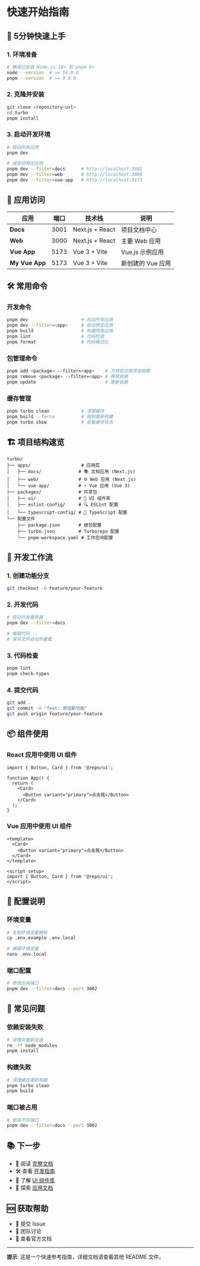 # 快速开始指南

## 🚀 5分钟快速上手

### 1. 环境准备
```bash
# 确保已安装 Node.js 18+ 和 pnpm 9+
node --version  # >= 18.0.0
pnpm --version  # >= 9.0.0
```

### 2. 克隆并安装
```bash
git clone <repository-url>
cd turbo
pnpm install
```

### 3. 启动开发环境
```bash
# 启动所有应用
pnpm dev

# 或启动特定应用
pnpm dev --filter=docs      # http://localhost:3001
pnpm dev --filter=web       # http://localhost:3000
pnpm dev --filter=vue-app   # http://localhost:5173
```

## 📱 应用访问

| 应用 | 端口 | 技术栈 | 说明 |
|------|------|--------|------|
| **Docs** | 3001 | Next.js + React | 项目文档中心 |
| **Web** | 3000 | Next.js + React | 主要 Web 应用 |
| **Vue App** | 5173 | Vue 3 + Vite | Vue.js 示例应用 |
| **My Vue App** | 5173 | Vue 3 + Vite | 新创建的 Vue 应用 |

## 🛠️ 常用命令

### 开发命令
```bash
pnpm dev                    # 启动所有应用
pnpm dev --filter=<app>     # 启动特定应用
pnpm build                  # 构建所有应用
pnpm lint                   # 代码检查
pnpm format                 # 代码格式化
```

### 包管理命令
```bash
pnpm add <package> --filter=<app>    # 为特定应用添加依赖
pnpm remove <package> --filter=<app> # 移除依赖
pnpm update                          # 更新依赖
```

### 缓存管理
```bash
pnpm turbo clean            # 清理缓存
pnpm build --force          # 强制重新构建
pnpm turbo show             # 查看缓存状态
```

## 🏗️ 项目结构速览

```
turbo/
├── apps/                   # 应用层
│   ├── docs/              # 📚 文档应用 (Next.js)
│   ├── web/               # 🌐 Web 应用 (Next.js)
│   └── vue-app/           # ⚡ Vue 应用 (Vue 3)
├── packages/              # 共享包
│   ├── ui/                # 🎨 UI 组件库
│   ├── eslint-config/     # 🔍 ESLint 配置
│   └── typescript-config/ # 📝 TypeScript 配置
└── 配置文件
    ├── package.json       # 根包配置
    ├── turbo.json         # Turborepo 配置
    └── pnpm-workspace.yaml # 工作空间配置
```

## 🎯 开发工作流

### 1. 创建功能分支
```bash
git checkout -b feature/your-feature
```

### 2. 开发代码
```bash
# 启动开发服务器
pnpm dev --filter=docs

# 编辑代码...
# 保存文件自动热重载
```

### 3. 代码检查
```bash
pnpm lint
pnpm check-types
```

### 4. 提交代码
```bash
git add .
git commit -m "feat: 添加新功能"
git push origin feature/your-feature
```

## 📦 组件使用

### React 应用中使用 UI 组件
```tsx
import { Button, Card } from '@repo/ui';

function App() {
  return (
    <Card>
      <Button variant="primary">点击我</Button>
    </Card>
  );
}
```

### Vue 应用中使用 UI 组件
```vue
<template>
  <Card>
    <Button variant="primary">点击我</Button>
  </Card>
</template>

<script setup>
import { Button, Card } from '@repo/ui';
</script>
```

## 🔧 配置说明

### 环境变量
```bash
# 复制环境变量模板
cp .env.example .env.local

# 编辑环境变量
nano .env.local
```

### 端口配置
```bash
# 修改应用端口
pnpm dev --filter=docs --port 3002
```

## 🚨 常见问题

### 依赖安装失败
```bash
# 清理并重新安装
rm -rf node_modules
pnpm install
```

### 构建失败
```bash
# 清理缓存重新构建
pnpm turbo clean
pnpm build
```

### 端口被占用
```bash
# 使用不同端口
pnpm dev --filter=docs --port 3002
```

## 📚 下一步

- 📖 阅读 [完整文档](README.md)
- 🛠️ 查看 [开发指南](DEVELOPMENT.md)
- 🎨 了解 [UI 组件库](packages/ui/README.md)
- 🚀 探索 [应用文档](apps/docs/README.md)

## 🆘 获取帮助

- 📧 提交 Issue
- 💬 团队讨论
- 📖 查看官方文档

---

**提示**: 这是一个快速参考指南，详细文档请查看其他 README 文件。 